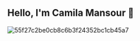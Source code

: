 ## Hello, I'm Camila Mansour 👋


![55f27c2be0cb8c6b3f24352bc1cb45a7](https://github.com/camilamansour/camilamansour/assets/166460205/9393d067-3c89-4b81-9860-cdd03f896e93)


<!--
**camilamansour/camilamansour** is a ✨ _special_ ✨ repository because its `README.md` (this file) appears on your GitHub profile.

Here are some ideas to get you started:

- 🔭 I’m currently working on ...
- 🌱 I’m currently learning ...
- 👯 I’m looking to collaborate on ...
- 🤔 I’m looking for help with ...
- 💬 Ask me about ...
- 📫 How to reach me: ...
- 😄 Pronouns: ...
- ⚡ Fun fact: ...
-->
